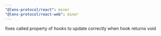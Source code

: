 ```yaml
---
"@lens-protocol/react": minor
"@lens-protocol/react-web": minor
---
```


fixes called property of hooks to update correctly when hook returns void
